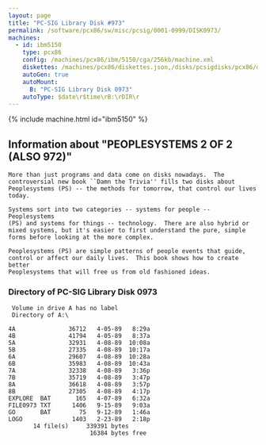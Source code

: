 ```yaml
---
layout: page
title: "PC-SIG Library Disk #973"
permalink: /software/pcx86/sw/misc/pcsig/0001-0999/DISK0973/
machines:
  - id: ibm5150
    type: pcx86
    config: /machines/pcx86/ibm/5150/cga/256kb/machine.xml
    diskettes: /machines/pcx86/diskettes.json,/disks/pcsigdisks/pcx86/diskettes.json
    autoGen: true
    autoMount:
      B: "PC-SIG Library Disk 0973"
    autoType: $date\r$time\rB:\rDIR\r
---
```


{% include machine.html id="ibm5150" %}

## Information about "PEOPLESYSTEMS 2 OF 2 (ALSO 972)"

    More than just programs and data come on disks nowadays.  The
    controversial new book ``Damn the Trivia'' fills two disks about
    Peoplesystems (PS) -- the methods for tomorrow, that control our lives
    today.
    
    Systems sort into two categories -- systems for people -- Peoplesystems
    (PS) and systems for things -- technology.  There are also hybrid or
    mixed systems, but it's easier to first understand the pure, simple
    forms before looking at the more complex.
    
    Peoplesystems (PS) are simple patterns of people events that guide,
    control or affect our daily lives.  This book shows how to create better
    Peoplesystems that will free us from old fashioned ideas.

### Directory of PC-SIG Library Disk 0973

     Volume in drive A has no label
     Directory of A:\

    4A               36712   4-05-89   8:29a
    4B               41794   4-05-89   8:37a
    5A               32931   4-08-89  10:08a
    5B               27335   4-08-89  10:17a
    6A               29607   4-08-89  10:28a
    6B               35983   4-08-89  10:43a
    7A               32338   4-08-89   3:36p
    7B               35719   4-08-89   3:47p
    8A               36618   4-08-89   3:57p
    8B               27305   4-08-89   4:17p
    EXPLORE  BAT       165   4-07-89   6:32a
    FILE0973 TXT      1406   9-15-89   9:03a
    GO       BAT        75   9-12-89   1:46a
    LOGO              1403   2-23-89   2:18p
           14 file(s)     339391 bytes
                           16384 bytes free

